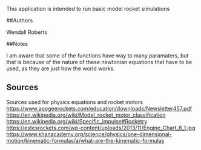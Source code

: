 This application is intended to run basic model rocket simulations

##Authors

Wendall Roberts

##Notes

I am aware that some of the functions have way to many paramaters, but that is because
of the nature of these newtonian equations that have to be used, as they are just how the 
world works. 

## Sources
Sources used for physics equations and rocket motors
https://www.apogeerockets.com/education/downloads/Newsletter457.pdf
https://en.wikipedia.org/wiki/Model_rocket_motor_classification
https://en.wikipedia.org/wiki/Specific_impulse#Rocketry
https://estesrockets.com/wp-content/uploads/2013/11/Engine_Chart_8_1.jpg
https://www.khanacademy.org/science/physics/one-dimensional-motion/kinematic-formulas/a/what-are-the-kinematic-formulas